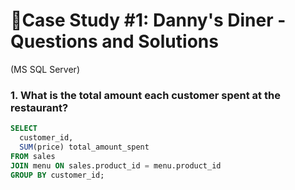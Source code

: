 # 🥢Case Study #1: Danny's Diner - Questions and Solutions
(MS SQL Server)

### 1.	What is the total amount each customer spent at the restaurant?
```sql
SELECT
  customer_id,
  SUM(price) total_amount_spent
FROM sales
JOIN menu ON sales.product_id = menu.product_id
GROUP BY customer_id;
```
